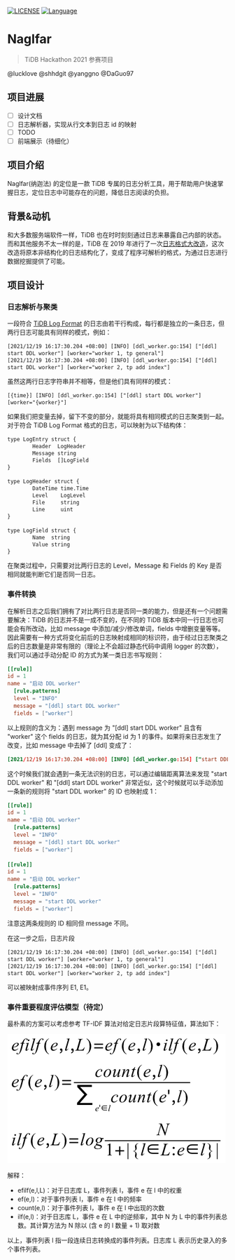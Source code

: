 [![LICENSE](https://img.shields.io/github/license/pingcap/tidb.svg)](https://github.com/pingcap/tiup/blob/master/LICENSE)
[![Language](https://img.shields.io/badge/Language-Go-blue.svg)](https://golang.org/)

# Naglfar

> TiDB Hackathon 2021 参赛项目

@lucklove @shhdgit @yanggno @DaGuo97

## 项目进展

- [ ] 设计文档
- [ ] 日志解析器，实现从行文本到日志 id 的映射
- [ ] TODO
- [ ] 前端展示（待细化）

## 项目介绍

Naglfar(纳迦法) 的定位是一款 TiDB 专属的日志分析工具，用于帮助用户快速掌握日志，定位日志中可能存在的问题，降低日志阅读的负担。

## 背景&动机

和大多数服务端软件一样，TiDB 也在时时刻刻通过日志来暴露自己内部的状态。而和其他服务不太一样的是，TiDB 在 2019 年进行了一次[日志格式大改造](https://github.com/tikv/rfcs/blob/master/text/0018-unified-log-format.md)，这次改造将原本非结构化的日志结构化了，变成了程序可解析的格式，为通过日志进行数据挖掘提供了可能。

## 项目设计

### 日志解析与聚类

一段符合 [TiDB Log Format](https://github.com/tikv/rfcs/blob/master/text/0018-unified-log-format.md) 的日志由若干行构成，每行都是独立的一条日志，但两行日志可能具有同样的模式，例如：

```
[2021/12/19 16:17:30.204 +08:00] [INFO] [ddl_worker.go:154] ["[ddl] start DDL worker"] [worker="worker 1, tp general"]
[2021/12/19 16:17:30.204 +08:00] [INFO] [ddl_worker.go:154] ["[ddl] start DDL worker"] [worker="worker 2, tp add index"]
```

虽然这两行日志字符串并不相等，但是他们具有同样的模式：

```
[{time}] [INFO] [ddl_worker.go:154] ["[ddl] start DDL worker"] [worker="{worker}"]
```

如果我们把变量去掉，留下不变的部分，就能将具有相同模式的日志聚类到一起。对于符合 TiDB Log Format 格式的日志，可以映射为以下结构体：

```golang
type LogEntry struct {
        Header  LogHeader
        Message string
        Fields  []LogField
}

type LogHeader struct {
        DateTime time.Time
        Level    LogLevel
        File     string
        Line     uint
}

type LogField struct {
        Name  string
        Value string
}
```

在聚类过程中，只需要对比两行日志的 Level，Message 和 Fields 的 Key 是否相同就能判断它们是否同一日志。

### 事件转换

在解析日志之后我们拥有了对比两行日志是否同一类的能力，但是还有一个问题需要解决：TiDB 的日志并不是一成不变的，在不同的 TiDB 版本中同一行日志也可能会有所改动，比如 message 中添加/减少/修改单词，fields 中增删变量等等。因此需要有一种方式将变化前后的日志映射成相同的标识符，由于经过日志聚类之后的日志数量是非常有限的（理论上不会超过静态代码中调用 logger 的次数），我们可以通过手动分配 ID 的方式为某一类日志书写规则：

```toml
[[rule]]
id = 1
name = "启动 DDL worker"
  [rule.patterns]
  level = "INFO"
  message = "[ddl] start DDL worker"
  fields = ["worker"]
```

以上规则的含义为：遇到 message 为 "[ddl] start DDL worker" 且含有 "worker" 这个 fields 的日志，就为其分配 id 为 1 的事件。如果将来日志发生了改变，比如 message 中去掉了 [ddl] 变成了：

```toml
[2021/12/19 16:17:30.204 +08:00] [INFO] [ddl_worker.go:154] ["start DDL worker"] [worker="worker 1, tp general"]
```

这个时候我们就会遇到一条无法识别的日志，可以通过编辑距离算法来发现 "start DDL worker" 和 "[ddl] start DDL worker" 非常近似，这个时候就可以手动添加一条新的规则将 "start DDL worker" 的 ID 也映射成 1：

```toml
[[rule]]
id = 1
name = "启动 DDL worker"
  [rule.patterns]
  level = "INFO"
  message = "[ddl] start DDL worker"
  fields = ["worker"]

[[rule]]
id = 1
name = "启动 DDL worker"
  [rule.patterns]
  level = "INFO"
  message = "start DDL worker"
  fields = ["worker"]
```

注意这两条规则的 ID 相同但 message 不同。

在这一步之后，日志片段

```
[2021/12/19 16:17:30.204 +08:00] [INFO] [ddl_worker.go:154] ["[ddl] start DDL worker"] [worker="worker 1, tp general"]
[2021/12/19 16:17:30.204 +08:00] [INFO] [ddl_worker.go:154] ["[ddl] start DDL worker"] [worker="worker 2, tp add index"]
```

可以被映射成事件序列 E1, E1。

### 事件重要程度评估模型（待定）

最朴素的方案可以考虑参考 TF-IDF 算法对给定日志片段算特征值，算法如下：

![formula](images/formula.png)

解释：
- efilf(e,l,L)：对于日志库 L，事件列表 l，事件 e 在 l 中的权重
- ef(e,l)：对于事件列表 l，事件 e 在 l 中的频率
- count(e,l)：对于事件列表 l，事件 e 在 l 中出现的次数
- ilf(e,l)：对于日志库 L，事件  e 在 L 中的逆频率，其中 N 为 L 中的事件列表总数。其计算方法为 N 除以 (含 e 的 l 数量 + 1) 取对数

以上，事件列表 l 指一段连续日志转换成的事件列表。日志库 L 表示历史录入的多个事件列表。
